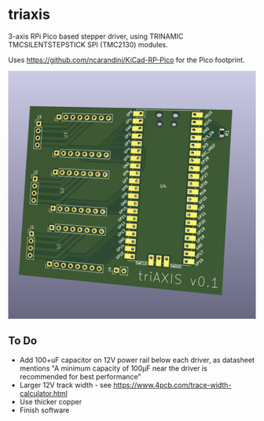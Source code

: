 # triaxis

3-axis RPi Pico based stepper driver, using TRINAMIC TMCSILENTSTEPSTICK SPI (TMC2130) modules.

Uses https://github.com/ncarandini/KiCad-RP-Pico for the Pico footprint.

![3d Render](images/pcb.png)

## To Do

* Add 100+uF capacitor on 12V power rail below each driver, as datasheet mentions "A minimum capacity of 100µF near the driver is recommended for best performance"
* Larger 12V track width - see https://www.4pcb.com/trace-width-calculator.html
* Use thicker copper
* Finish software
